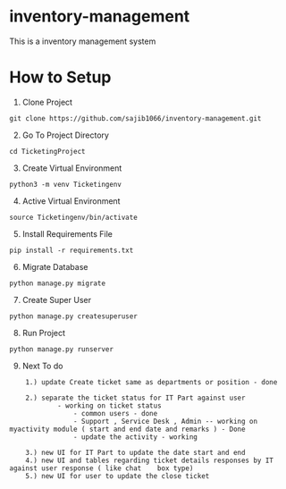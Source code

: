 # inventory-management
This is a inventory management system

# How to Setup
1. Clone Project
```
git clone https://github.com/sajib1066/inventory-management.git
```

2. Go To Project Directory
```
cd TicketingProject
```
3. Create Virtual Environment
```
python3 -m venv Ticketingenv
```
4. Active Virtual Environment
```
source Ticketingenv/bin/activate
```
5. Install Requirements File
```
pip install -r requirements.txt
```
6. Migrate Database
```
python manage.py migrate
```
7. Create Super User
```
python manage.py createsuperuser
```
8. Run Project
```
python manage.py runserver
```

9. Next To do
```
    1.) update Create ticket same as departments or position - done

    2.) separate the ticket status for IT Part against user
            - working on ticket status 
                - common users - done
                - Support , Service Desk , Admin -- working on myactivity module ( start and end date and remarks ) - Done
                - update the activity - working 

    3.) new UI for IT Part to update the date start and end
    4.) new UI and tables regarding ticket details responses by IT against user response ( like chat    box type)
    5.) new UI for user to update the close ticket 
```
